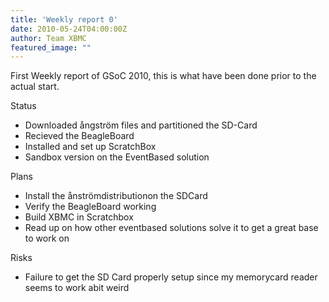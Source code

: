 ```yaml
---
title: 'Weekly report 0'
date: 2010-05-24T04:00:00Z
author: Team XBMC
featured_image: ""
---
```

First Weekly report of GSoC 2010, this is what have been done prior to the actual start.

 ﻿Status

 
 * Downloaded ångström files and partitioned the SD-Card
 * Recieved the BeagleBoard
 * Installed and set up ScratchBox
 * Sandbox version on the EventBased solution
 
 Plans

 
 * Install the ånströmdistributionon the SDCard
 * Verify the BeagleBoard working
 * Build XBMC in Scratchbox
 * Read up on how other eventbased solutions solve it to get a great base to work on
 
 Risks

 
 * Failure to get the SD Card properly setup since my memorycard reader seems to work abit weird
 
 